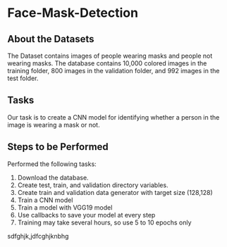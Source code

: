 # Face-Mask-Detection

## About the Datasets

The Dataset contains images of people wearing masks and people not wearing masks. The database contains 10,000 colored images in the training folder, 800 images in the validation folder, and 992 images in the test folder.

## Tasks
Our task is to create a CNN model for identifying whether a person in the image is wearing a mask or not.

## Steps to be Performed 
Performed the following tasks:

1. Download the database.
2. Create test, train, and validation directory variables.
3. Create train and validation data generator with target size (128,128)
4. Train a CNN model
5. Train a model with VGG19 model
6. Use callbacks to save your model at every step
7. Training may take several hours, so use 5 to 10 epochs only


sdfghjk,jdfcghjknbhg
